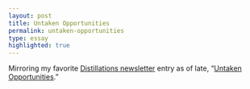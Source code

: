 ```yaml
---
layout: post
title: Untaken Opportunities
permalink: untaken-opportunities
type: essay
highlighted: true
---
```


Mirroring my favorite [Distillations newsletter](https://buttondown.email/distillations) entry as of late, “[Untaken Opportunities](https://buttondown.email/distillations/archive/a697c801-1830-4f63-a57c-df29757a459a).”
